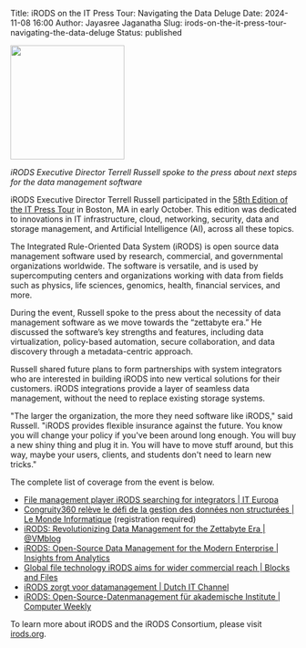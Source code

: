 Title: iRODS on the IT Press Tour: Navigating the Data Deluge
Date: 2024-11-08 16:00
Author: Jayasree Jaganatha
Slug: irods-on-the-it-press-tour-navigating-the-data-deluge
Status: published

<img src="{static}/images/itpresstour.png" width="200px" />

<br />

<i>iRODS Executive Director Terrell Russell spoke to the press about next steps for the data management software</i>

iRODS Executive Director Terrell Russell participated in the [58th Edition of the IT Press Tour](https://www.storagenewsletter.com/2024/09/24/58th-edition-of-it-press-tour-in-boston-ma/) in Boston, MA in early October. This edition was dedicated to innovations in IT infrastructure, cloud, networking, security, data and storage management, and Artificial Intelligence (AI), across all these topics.

The Integrated Rule-Oriented Data System (iRODS) is open source data management software used by research, commercial, and governmental organizations worldwide. The software is versatile, and is used by supercomputing centers and organizations working with data from fields such as physics, life sciences, genomics, health, financial services, and more.

During the event, Russell spoke to the press about the necessity of data management software as we move towards the “zettabyte era.” He discussed the software’s key strengths and features, including data virtualization, policy-based automation, secure collaboration, and data discovery through a metadata-centric approach. 

Russell shared future plans to form partnerships with system integrators who are interested in building iRODS into new vertical solutions for their customers. iRODS integrations provide a layer of seamless data management, without the need to replace existing storage systems. 

"The larger the organization, the more they need software like iRODS," said Russell. "iRODS provides flexible insurance against the future. You know you will change your policy if you've been around long enough. You will buy a new shiny thing and plug it in. You will have to move stuff around, but this way, maybe your users, clients, and students don't need to learn new tricks."

The complete list of coverage from the event is below.

- [File management player iRODS searching for integrators | IT Europa](https://www.iteuropa.com/news/file-management-player-irods-searching-integrators)
- [Congruity360 relève le défi de la gestion des données non structurées | Le Monde Informatique](https://www.lemondeinformatique.fr/actualites/lire-congruity360-releve-le-defi-de-la-gestion-des-donnees-non-structurees%C2%A0-95012.html) (registration required)
- [iRODS: Revolutionizing Data Management for the Zettabyte Era | @VMblog](https://vmblog.com/archive/2024/10/15/irods-revolutionizing-data-management-for-the-zettabyte-era.aspx)
- [iRODS: Open-Source Data Management for the Modern Enterprise | Insights from Analytics](https://www.insightsfromanalytics.com/post/irods-open-source-data-management-for-the-modern-enterprise)
- [Global file technology iRODS aims for wider commercial reach | Blocks and Files](https://blocksandfiles.com/2024/10/19/global-file-technology-irods-aims-for-wider-commercial-reach/)
- [iRODS zorgt voor datamanagement | Dutch IT Channel](https://www.dutchitchannel.nl/news/511352/irods-zorgt-voor-datamanagement)
- [iRODS: Open-Source-Datenmanagement für akademische Institute | Computer Weekly](https://www.computerweekly.com/de/feature/iRODS-Open-Source-Datenmanagement-fuer-akademische-Institute)

To learn more about iRODS and the iRODS Consortium, please visit [irods.org](https://irods.org).
